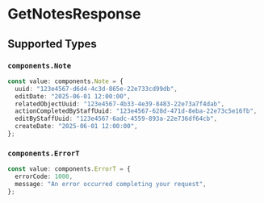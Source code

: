 # GetNotesResponse


## Supported Types

### `components.Note`

```typescript
const value: components.Note = {
  uuid: "123e4567-d6d4-4c3d-865e-22e733cd99db",
  editDate: "2025-06-01 12:00:00",
  relatedObjectUuid: "123e4567-4b33-4e39-8483-22e73a7f4dab",
  actionCompletedByStaffUuid: "123e4567-628d-471d-8eba-22e73c5e16fb",
  editByStaffUuid: "123e4567-6adc-4559-893a-22e736df64cb",
  createDate: "2025-06-01 12:00:00",
};
```

### `components.ErrorT`

```typescript
const value: components.ErrorT = {
  errorCode: 1000,
  message: "An error occurred completing your request",
};
```

